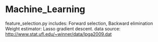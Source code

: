 # Machine_Learning

feature_selection.py includes:
  Forward selection, 
  Backward elimination
  Weight estimator:
    Lasso gradient descent. 
  data source: http://www.stat.ufl.edu/~winner/data/lpga2009.dat
